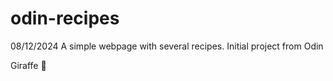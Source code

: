 # odin-recipes
08/12/2024
A simple webpage with several recipes.
Initial project from Odin


Giraffe 🦒
